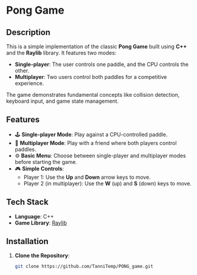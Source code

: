 # Pong Game

## Description

This is a simple implementation of the classic **Pong Game** built using **C++** and the **Raylib** library. It features two modes:
- **Single-player**: The user controls one paddle, and the CPU controls the other.
- **Multiplayer**: Two users control both paddles for a competitive experience.

The game demonstrates fundamental concepts like collision detection, keyboard input, and game state management.

## Features

- 🕹️ **Single-player Mode**: Play against a CPU-controlled paddle.
- 👥 **Multiplayer Mode**: Play with a friend where both players control paddles.
- ⚙️ **Basic Menu**: Choose between single-player and multiplayer modes before starting the game.
- 🎮 **Simple Controls**:
  - Player 1: Use the **Up** and **Down** arrow keys to move.
  - Player 2 (in multiplayer): Use the **W** (up) and **S** (down) keys to move.

## Tech Stack

- **Language**: C++
- **Game Library**: [Raylib](https://www.raylib.com/)

## Installation

1. **Clone the Repository**:
   ```bash
   git clone https://github.com/TanniTemp/PONG_game.git

